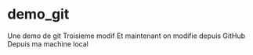 # demo_git
Une demo de git
Troisieme modif
Et maintenant on modifie depuis GitHub
Depuis ma machine local

